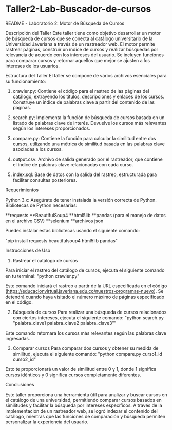 # Taller2-Lab-Buscador-de-cursos
README - Laboratorio 2: Motor de Búsqueda de Cursos

Descripción del Taller
Este taller tiene como objetivo desarrollar un motor de búsqueda de cursos que se conecta al catálogo universitario de la Universidad Javeriana a través de un rastreador web. El motor permite rastrear páginas, construir un índice de cursos y realizar búsquedas por relevancia de acuerdo con los intereses del usuario. Se incluyen funciones para comparar cursos y retornar aquellos que mejor se ajusten a los intereses de los usuarios.

Estructura del Taller
El taller se compone de varios archivos esenciales para su funcionamiento:

1. crawler.py: Contiene el código para el rastreo de las páginas del catálogo, extrayendo los títulos, descripciones y enlaces de los cursos. Construye un índice de palabras clave a partir del contenido de las páginas.

2. search.py: Implementa la función de búsqueda de cursos basada en un listado de palabras clave de interés. Devuelve los cursos más relevantes según los intereses proporcionados.

3. compare.py: Contiene la función para calcular la similitud entre dos cursos, utilizando una métrica de similitud basada en las palabras clave asociadas a los cursos.

4. output.csv: Archivo de salida generado por el rastreador, que contiene el índice de palabras clave relacionadas con cada curso.

5. index.sql: Base de datos con la salida del rastreo, estructurada para facilitar consultas posteriores.

Requerimientos

Python 3.x: Asegúrate de tener instalada la versión correcta de Python.
Bibliotecas de Python necesarias:

**requests
**BeautifulSoup4
**html5lib
**pandas (para el manejo de datos en el archivo CSV)
**selenium
**archivos json

Puedes instalar estas bibliotecas usando el siguiente comando:

"pip install requests beautifulsoup4 html5lib pandas"

Instrucciones de Uso
1. Rastrear el catálogo de cursos

Para iniciar el rastreo del catálogo de cursos, ejecuta el siguiente comando en tu terminal:
"python crawler.py"

Este comando iniciará el rastreo a partir de la URL especificada en el código (https://educacionvirtual.javeriana.edu.co/nuestros-programas-nuevo). Se detendrá cuando haya visitado el número máximo de páginas especificado en el código.

2. Búsqueda de cursos
Para realizar una búsqueda de cursos relacionados con ciertos intereses, ejecuta el siguiente comando:
"python search.py "palabra_clave1 palabra_clave2 palabra_clave3""

Este comando retornará los cursos más relevantes según las palabras clave ingresadas.

3. Comparar cursos
Para comparar dos cursos y obtener su medida de similitud, ejecuta el siguiente comando:
"python compare.py curso1_id curso2_id"

Esto te proporcionará un valor de similitud entre 0 y 1, donde 1 significa cursos idénticos y 0 significa cursos completamente diferentes.

Conclusiones

Este taller proporciona una herramienta útil para analizar y buscar cursos en el catálogo de una universidad, permitiendo comparar cursos basados en similitudes y facilitar la búsqueda por intereses específicos. A través de la implementación de un rastreador web, se logró indexar el contenido del catálogo, mientras que las funciones de comparación y búsqueda permiten personalizar la experiencia del usuario.
